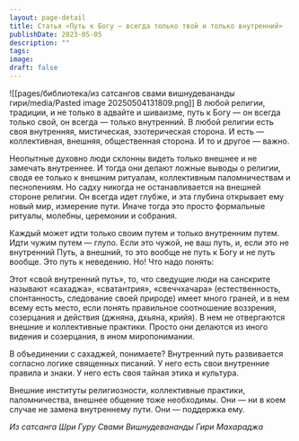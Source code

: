 ```yaml
---
layout: page-detail
title: Статья «Путь к Богу – всегда только твой и только внутренний»
publishDate: 2023-05-05
description: ""
tags: 
image: 
draft: false
---
```

![[pages/библиотека/из сатсангов свами вишнудевананды гири/media/Pasted image 20250504131809.png]]
 В любой религии, традиции, и не только в адвайте и шиваизме, путь к Богу — он всегда только свой, он всегда — только внутренний. В любой религии есть своя внутренняя, мистическая, эзотерическая сторона. И есть — коллективная, внешняя, общественная сторона. И то и другое — важно. 

 Неопытные духовно люди склонны видеть только внешнее и не замечать внутреннее. И тогда они делают ложные выводы о религии, сводя ее только к внешним ритуалам, коллективным паломничествам и песнопениям. Но садху никогда не останавливается на внешней стороне религии. Он всегда идет глубже, и эта глубина открывает ему новый мир, измерение пути. Иначе тогда это просто формальные ритуалы, молебны, церемонии и собрания. 

 Каждый может идти только своим путем и только внутренним путем. Идти чужим путем — глупо. Если это чужой, не ваш путь, и, если это не внутренний Путь, а внешний, то это вообще не путь к Богу и не путь вообще. Это путь к неведению. Но! Что надо понять: 

 Этот «свой внутренний путь», то, что сведущие люди на санскрите называют «сахаджа», «сватантрия», «свеччхачара» (естественность, спонтанность, следование своей природе) имеет много граней, и в нем всему есть место, если понять правильное соотношение воззрения, созерцания и действия (джняна, дхьяна, крийя). В нем не отвергаются внешние и коллективные практики. Просто они делаются из иного видения и созерцания, в ином миропонимании. 

 В объединении с сахаджей, понимаете? Внутренний путь развивается согласно логике священных писаний. У него есть свои внутренние правила и знаки. У него есть своя тайная этика и культура. 

 Внешние институты религиозности, коллективные практики, паломничества, внешнее общение тоже необходимы. Они — ни в коем случае не замена внутреннему пути. Они — поддержка ему. 

*Из сатсанга Шри Гуру Свами Вишнудевананды Гири Махараджа*